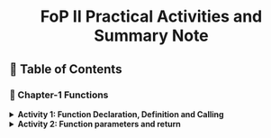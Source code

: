 <a name="readme-top"></a>

<div align="center">
  <h1><b> FoP II Practical Activities and Summary Note</b></h1>
</div>


## 📗 Table of Contents

### 📖 Chapter-1 Functions

  <details>
    <summary><b>Activity 1: Function Declaration, Definition and Calling<b></summary>
      <ul>
        <li><a href="./Chapter-1 Activities/README.md#what-is-function">Summary Note</a></li>
        <li><a href="./Chapter-1 Activities/Exercise-1.cpp">Example Code 1: Function declaration and definition </a></li>
        <li><a href="./Chapter-1 Activities/Exercise-2.cpp">Example Code 2: Function declaration and definition </a></li>
      </ul>
  </details>
      
  <details>
    <summary><b>Activity 2: Function parameters and return<b></summary>
      <ul>
        <li><a href="./Chapter-1 Activities/README.md#parameters-and-return">Summary Note</a></li>
        <li><a href="./Chapter-1 Activities/Exercise-3.cpp">Example Code 1: Function parameters</a></li>
        <li><a href="./Chapter-1 Activities/Exercise-4.cpp">Example Code 2: Function returns </a></li>
        <li><a href="./Chapter-1 Activities/Exercise-5.cpp">Example Code 3: Function parameters and returns</a></li>
        
        <li><a href="./Chapter-1 Activities/Exercise-6.cpp">Example Code 4: Parameter pass by refernce</a></li>
        <li><a href="./Chapter-1 Activities/Exercise-7.cpp">Example Code 5: Function overloading</a></li>
        <li><a href="./Chapter-1 Activities/Exercise-8.cpp">Example Code 6: Deafult arguments</a></li>
      </ul>
  </details>


